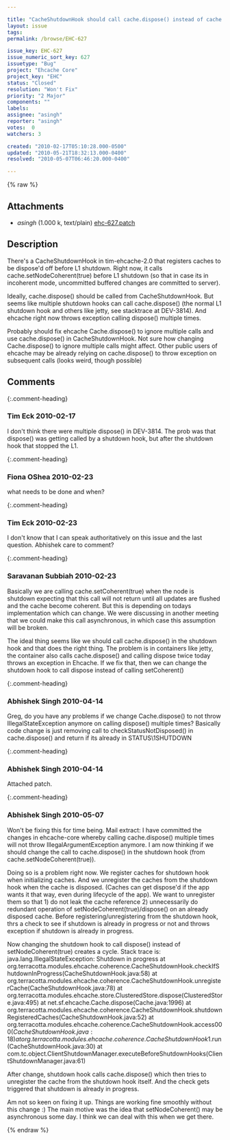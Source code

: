 ```yaml
---

title: "CacheShutdownHook should call cache.dispose() instead of cache.setNodeCoherent(true)"
layout: issue
tags: 
permalink: /browse/EHC-627

issue_key: EHC-627
issue_numeric_sort_key: 627
issuetype: "Bug"
project: "Ehcache Core"
project_key: "EHC"
status: "Closed"
resolution: "Won't Fix"
priority: "2 Major"
components: ""
labels: 
assignee: "asingh"
reporter: "asingh"
votes:  0
watchers: 3

created: "2010-02-17T05:10:28.000-0500"
updated: "2010-05-21T18:32:13.000-0400"
resolved: "2010-05-07T06:46:20.000-0400"

---
```




{% raw %}


## Attachments
  
* <em>asingh</em> (1.000 k, text/plain) [ehc-627.patch](/attachments/EHC/EHC-627/ehc-627.patch)
  



## Description

<div markdown="1" class="description">

There's a CacheShutdownHook in tim-ehcache-2.0 that registers caches to be dispose'd off before L1 shutdown. Right now, it calls cache.setNodeCoherent(true) before L1 shutdown (so that in case its in incoherent mode, uncommitted buffered changes are committed to server). 

Ideally, cache.dispose() should be called from CacheShutdownHook. But seems like multiple shutdown hooks can call cache.dispose() (the normal L1 shutdown hook and others like jetty, see stacktrace at DEV-3814). And ehcache right now throws exception calling dispose() multiple times.

Probably should fix ehcache Cache.dispose() to ignore multiple calls and use cache.dispose() in CacheShutdownHook.
Not sure how changing Cache.dispose() to ignore multiple calls might affect. Other public users of ehcache may be already relying on cache.dispose() to throw exception on subsequent calls (looks weird, though possible)

</div>

## Comments


{:.comment-heading}
### **Tim Eck** <span class="date">2010-02-17</span>

<div markdown="1" class="comment">

I don't think there were multiple dispose() in DEV-3814. The prob was that dispose() was getting called by a shutdown hook, but after the shutdown hook that stopped the L1.

</div>


{:.comment-heading}
### **Fiona OShea** <span class="date">2010-02-23</span>

<div markdown="1" class="comment">

what needs to be done and when?

</div>


{:.comment-heading}
### **Tim Eck** <span class="date">2010-02-23</span>

<div markdown="1" class="comment">

I don't know that I can speak authoritatively on this issue and the last question. Abhishek care to comment?

</div>


{:.comment-heading}
### **Saravanan Subbiah** <span class="date">2010-02-23</span>

<div markdown="1" class="comment">

Basically we are calling cache.setCoherent(true) when the node is shutdown expecting that this call will not return until all updates are flushed and the cache become coherent. But this is depending on todays implementation which can change. We were discussing in another meeting that we could make this call asynchronous, in which case this assumption will be broken.

The ideal thing seems like we should call cache.dispose() in the shutdown hook and that does the right thing. The problem is in containers like jetty, the container also calls cache.dispose() and calling dispose twice today throws an exception in Ehcache. If we fix that, then we can change the shutdown hook to call dispose instead of calling setCoherent()

</div>


{:.comment-heading}
### **Abhishek Singh** <span class="date">2010-04-14</span>

<div markdown="1" class="comment">

Greg, do you have any problems if we change Cache.dispose() to not throw IllegalStateException anymore on calling dispose() multiple times?
Basically code change is just removing call to checkStatusNotDisposed() in cache.dispose() and return if its already in STATUS\1SHUTDOWN

</div>


{:.comment-heading}
### **Abhishek Singh** <span class="date">2010-04-14</span>

<div markdown="1" class="comment">

Attached patch.

</div>


{:.comment-heading}
### **Abhishek Singh** <span class="date">2010-05-07</span>

<div markdown="1" class="comment">

Won't be fixing this for time being.
Mail extract:
I have committed the changes in ehcache-core whereby calling cache.dispose() multiple times will not throw IllegalArgumentException anymore. I am now thinking if we should change the call to cache.dispose() in the shutdown hook (from cache.setNodeCoherent(true)).

Doing so is a problem right now. We register caches for shutdown hook when initializing caches. And we unregister the caches from the shutdown hook when the cache is disposed. (Caches can get dispose'd if the app wants it that way, even during lifecycle of the app). We want to unregister them so that 1) do not leak the cache reference 2) unnecessarily do redundant operation of setNodeCoherent(true)/dispose() on an already disposed cache. Before registering/unregistering from the shutdown hook, thrs a check to see if shutdown is already in progress or not and throws exception if shutdown is already in progress.

Now changing the shutdown hook to call dispose() instead of setNodeCoherent(true) creates a cycle. Stack trace is:
java.lang.IllegalStateException: Shutdown in progress
    at org.terracotta.modules.ehcache.coherence.CacheShutdownHook.checkIfShutdownInProgress(CacheShutdownHook.java:58)
    at org.terracotta.modules.ehcache.coherence.CacheShutdownHook.unregisterCache(CacheShutdownHook.java:78)
    at org.terracotta.modules.ehcache.store.ClusteredStore.dispose(ClusteredStore.java:495)
    at net.sf.ehcache.Cache.dispose(Cache.java:1996)
    at org.terracotta.modules.ehcache.coherence.CacheShutdownHook.shutdownRegisteredCaches(CacheShutdownHook.java:52)
    at org.terracotta.modules.ehcache.coherence.CacheShutdownHook.access$000(CacheShutdownHook.java:18)
    at org.terracotta.modules.ehcache.coherence.CacheShutdownHook$1.run(CacheShutdownHook.java:30)
    at com.tc.object.ClientShutdownManager.executeBeforeShutdownHooks(ClientShutdownManager.java:61)

After change, shutdown hook calls cache.dispose() which then tries to unregister the cache from the shutdown hook itself. And the check gets triggered that shutdown is already in progress.

Am not so keen on fixing it up. Things are working fine smoothly without this change :)
The main motive was the idea that setNodeCoherent() may be asynchronous some day. I think we can deal with this when we get there.

</div>



{% endraw %}
